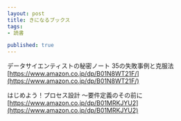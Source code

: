 ```yaml
---
layout: post
title: きになるブックス
tags:
- 読書

published: true
---
```


データサイエンティストの秘密ノート 35の失敗事例と克服法
[https://www.amazon.co.jp/dp/B01N8WT21F/](https://www.amazon.co.jp/dp/B01N8WT21F/)

はじめよう！プロセス設計 ～要件定義のその前に
[https://www.amazon.co.jp/dp/B01MRKJYU2](https://www.amazon.co.jp/dp/B01MRKJYU2)